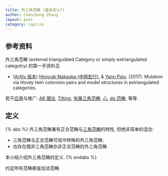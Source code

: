 ```yaml
---
title: 外三角范畴 (基本定义?)
author: Chencheng Zhang
layout: post
category: caprice
---
```


## 参考资料

外三角范畴 (external triangulated Category or simply extriangulated categotry) 的第一手资料见

- ([ArXiv 版本](https://arxiv.org/pdf/1605.05607)) [Hiroyuki Nakaoka (中岡宏行)](https://www.genealogy.math.ndsu.nodak.edu/id.php?id=191233), & [Yann Palu](https://www.genealogy.math.ndsu.nodak.edu/id.php?id=153573). (2017). Mutation via Hovey twin cotorsion pairs and model structures in extriangulated categories.

若干[应用](https://arxiv.org/pdf/2307.10019)与推广: [AR 理论](https://www.ams.org/journals/btran/2024-11-08/S2330-0000-2024-00159-0/S2330-0000-2024-00159-0.pdf), [Tilting](https://link.springer.com/article/10.1007/s11464-020-0811-7), [张量三角范畴](https://arxiv.org/pdf/2502.18257), [心](https://arxiv.org/pdf/1702.00244), [dg 范畴](https://arxiv.org/pdf/2402.10694), 等等.

## 定义

{% abs %}
外三角范畴兼有正合范畴与[三角范畴](Tri_Cat_Def)的特性, 但绝非简单的混合:

- 三角范畴与正合范畴可视作特殊的外三角范畴;
- 也存在既非三角范畴亦非正合范畴的外三角范畴.

本小结介绍外三角范畴的定义.
{% endabs %}

约定所有范畴都是加法范畴.

